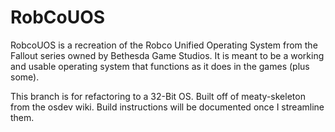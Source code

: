 # RobCoUOS

RobcoUOS is a recreation of the Robco Unified Operating System from the Fallout series owned by Bethesda Game Studios.
It is meant to be a working and usable operating system that functions as it does in the games (plus some).

This branch is for refactoring to a 32-Bit OS.
Built off of meaty-skeleton from the osdev wiki.
Build instructions will be documented once I streamline them.
